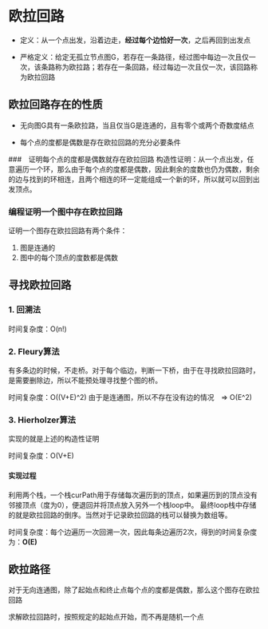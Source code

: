 # 欧拉回路
- 定义：从一个点出发，沿着边走，**经过每个边恰好一次**，之后再回到出发点

- 严格定义：给定无孤立节点图G，若存在一条路径，经过图中每边一次且仅一次，该条路称为欧拉路；若存在一条回路，经过每边一次且仅一次，该回路称为欧拉回路
## 欧拉回路存在的性质
- 无向图G具有一条欧拉路，当且仅当G是连通的，且有零个或两个奇数度结点

- 每个点的度都是偶数是存在欧拉回路的充分必要条件

###　证明每个点的度都是偶数就存在欧拉回路
构造性证明：从一个点出发，任意遍历一个环，那么由于每个点的度都是偶数，因此剩余的度数也仍为偶数，剩余的边与找到的环相连，且两个相连的环一定能组成一个新的环，所以就可以回到出发顶点。

### 编程证明一个图中存在欧拉回路
证明一个图存在欧拉回路有两个条件：
1. 图是连通的
2. 图中的每个顶点的度数都是偶数

## 寻找欧拉回路
### 1. 回溯法
时间复杂度：O(n!)
### 2. Fleury算法
有多条边的时候，不走桥。对于每个临边，判断一下桥，由于在寻找欧拉回路时，是需要删除边，所以不能预处理寻找整个图的桥。

时间复杂度：O((V+E)^2) 由于是连通图，所以不存在没有边的情况　=> O(E^2)
### 3. Hierholzer算法
实现的就是上述的构造性证明

时间复杂度：O(V+E)

#### 实现过程
利用两个栈，一个栈curPath用于存储每次遍历到的顶点，如果遍历到的顶点没有邻接顶点（度为0），便退回并将顶点放入另外一个栈loop中。
最终loop栈中存储的就是欧拉回路的倒序。当然对于记录欧拉回路的栈可以替换为数组等。

时间复杂度：每个边遍历一次回溯一次，因此每条边遍历2次，得到的时间复杂度为：**O(E)**

## 欧拉路径
对于无向连通图，除了起始点和终止点每个点的度都是偶数，那么这个图存在欧拉回路

求解欧拉回路时，按照规定的起始点开始，而不再是随机一个点